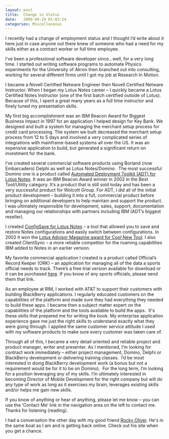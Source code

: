 ```yaml
---
layout: post
title:  Change in Status
date:   2009-09-29 01:03:14
categories: Miscellaneous
---
```

I recently had a change of employment status and I thought I’d write about it here just in case anyone out there knew of someone who had a need for my skills either as a contract worker or full time employee.

I’ve been a professional software developer since…well, for a very long time. I started out writing software programs to automate Physics experiments for the University of Akron then branched out into consulting, working for several different firms until I got my job at Research In Motion. 

I became a Novell Certified Netware Engineer then Novell Certified Netware Instructor. When I began my Lotus Notes career – I quickly became a Lotus Certified Notes Instructor (one of the first batch certified outside of Lotus). Because of this, I spent a great many years as a full time instructor and finely tuned my presentation skills.

My first big accomplishment was an IBM Beacon Award for Biggest Business Impact in 1997 for an application I helped design for Key Bank. We designed and built a system for managing the merchant setup process for credit card processing. The system we built decreased the merchant setup process from 12 to 5 days and involved a very complicated series of integrations with mainframe-based systems all over the US. It was an expensive application to build, but generated a significant return on investment for the bank.

I’ve created several commercial software products using Borland (now Embarcadero) Delphi as well as Lotus Notes/Domino.  The most successful Domino one is a product called [Automated Deployment Toolkit (ADT) for Lotus Notes](http://www.wolcottgroup.com/adt/). It was an IBM Beacon Award winner in 2002 in the Best Tool/Utility category. It’s a product that is still sold today and has been a very successful product for Wolcott Group. For ADT, I did all of the initial product development – building it into a full, commercial product before bringing on additional developers to help maintain and support the product. I was ultimately responsible for development, sales, support, documentation and managing our relationships with partners including IBM (ADT’s biggest reseller).

I created [ConfigSave for Lotus Notes](http://www.wolcottgroup.com/products/software/configsave/) – a tool that allowed you to save and restore Notes configurations and easily switch between configurations. In 2002 it won the [Lotus Advisor Magazine award for Cool New Tool](http://my.advisor.com/articles.nsf/aid/olsee211-s). I also created ClientSync – a more reliable competitor for the roaming capabilities IBM added to Notes in an earlier version.

My favorite commercial application I created is a product called Official’s Record Keeper (ORK) – an application for managing all of the data a sports official needs to track. There’s a free trial version available for download or it can be purchased [here](http://www.mcnellysoftworks.com/html/official_s_record_keeper.html). If you know of any sports officials, please send them that link.

As an employee at RIM, I worked with AT&T to support their customers with building BlackBerry applications. I regularly educated customers on the capabilities of the platform and made sure they had everything they needed to build these apps. I became then a subject matter expert on the capabilities of the platform and the tools available to build the apps.  It's these skills that prepared me for writing the book. My enterprise application experience gave me just the right skills to understand exactly what they were going through. I applied the same customer service attitude I used with my software products to make sure every customer was taken care of.

Through all of this, I became a very detail oriented and reliable project and product manager, writer and presenter. As I mentioned, I’m looking for contract work immediately – either project management, Domino, Delphi or BlackBerry development or delivering training classes.  I’d be most interested in doing BlackBerry development work (a bonus but not a requirement would be for it to be on Domino).  For the long term, I’m looking for a position leveraging any of my skills. I’m ultimately interested in becoming Director of Mobile Development for the right company but will do any type of work as long as it exercises my brain, leverages existing skills and/or helps me gain new skills.

If you know of anything or hear of anything, please let me know – you can use the ‘Contact Me’ link in the navigation area on the left to contact me.  Thanks for listening (reading).

I had a conversation the other day with my good friend [Rocky Oliver](http://lotusgeek.com/). He's in the same boat as I am and is getting back online. Check out his site when you get a chance.
